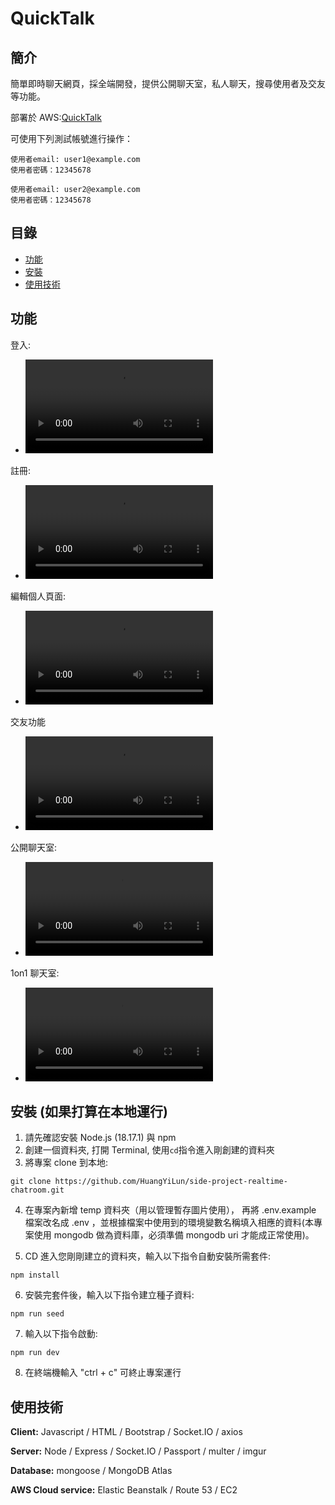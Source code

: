 # QuickTalk

## 簡介

簡單即時聊天網頁，採全端開發，提供公開聊天室，私人聊天，搜尋使用者及交友等功能。

部署於 AWS:[QuickTalk](https://www.quicktalk.xyz/)

可使用下列測試帳號進行操作：

```
使用者email: user1@example.com
使用者密碼：12345678
```
```
使用者email: user2@example.com
使用者密碼：12345678
```

## 目錄

- [功能](#功能)
- [安裝](#安裝)
- [使用技術](#使用技術)

## 功能

登入:
- <video src=https://github.com/HuangYiLun/side-project-realtime-chatroom/assets/38514183/615b58a4-d400-48a7-a668-1d60134ab5f5>
   Sorry, your browser doesn't support embedded videos.
</video>

註冊:
- <video src=https://github.com/HuangYiLun/side-project-realtime-chatroom/assets/38514183/caf26257-9ae7-4625-9937-9f88cf5497e3>
   Sorry, your browser doesn't support embedded videos.
</video>

編輯個人頁面:
- <video src=https://github.com/HuangYiLun/side-project-realtime-chatroom/assets/38514183/ffe8d6a5-bf42-41de-8543-92dcf9c4188f>
   Sorry, your browser doesn't support embedded videos.
</video>

交友功能
- <video src=https://github.com/HuangYiLun/side-project-realtime-chatroom/assets/38514183/aa0528e1-41a6-47b1-a9dc-911e1d6102db>
   Sorry, your browser doesn't support embedded videos.
</video>

公開聊天室:
- <video src=https://github.com/HuangYiLun/side-project-realtime-chatroom/assets/38514183/0377bc59-1e34-4b90-8284-8ad9e9baa0db>
   Sorry, your browser doesn't support embedded videos.
</video>

1on1 聊天室:
- <video src=https://github.com/HuangYiLun/side-project-realtime-chatroom/assets/38514183/5923a2eb-04ec-493c-8838-3fda84614300>
   Sorry, your browser doesn't support embedded videos.
</video>

## 安裝 (如果打算在本地運行)

1. 請先確認安裝 Node.js (18.17.1) 與 npm
2. 創建一個資料夾, 打開 Terminal, 使用`cd`指令進入剛創建的資料夾
3. 將專案 clone 到本地:

```
git clone https://github.com/HuangYiLun/side-project-realtime-chatroom.git
```

4. 在專案內新增 temp 資料夾（用以管理暫存圖片使用）， 再將 .env.example 檔案改名成 .env ，並根據檔案中使用到的環境變數名稱填入相應的資料(本專案使用 mongodb 做為資料庫，必須準備 mongodb uri 才能成正常使用)。

5. CD 進入您剛剛建立的資料夾，輸入以下指令自動安裝所需套件:

```
npm install
```

6. 安裝完套件後，輸入以下指令建立種子資料:

```
npm run seed
```

7. 輸入以下指令啟動:

```
npm run dev
```

8. 在終端機輸入 "ctrl + c" 可終止專案運行

## 使用技術
**Client:**  Javascript / HTML / Bootstrap / Socket.IO / axios

**Server:** Node / Express / Socket.IO / Passport / multer / imgur

**Database:** mongoose / MongoDB Atlas

**AWS Cloud service:** Elastic Beanstalk / Route 53 / EC2
